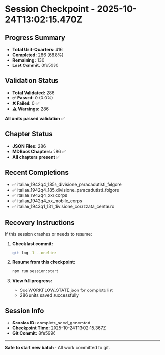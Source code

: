 # Session Checkpoint - 2025-10-24T13:02:15.470Z

## Progress Summary

- **Total Unit-Quarters:** 416
- **Completed:** 286 (68.8%)
- **Remaining:** 130
- **Last Commit:** 8fe5996

## Validation Status

- **Total Validated:** 286
- **✅ Passed:** 0 (0.0%)
- **❌ Failed:** 0 ✅
- **⚠️ Warnings:** 286

**All units passed validation** ✅

## Chapter Status

- **JSON Files:** 286
- **MDBook Chapters:** 286 ✅
- **All chapters present** ✅

## Recent Completions

- ✅ italian_1942q4_185a_divisione_paracadutisti_folgore
- ✅ italian_1942q4_185_divisione_paracadutisti_folgore
- ✅ italian_1942q4_xxi_corps
- ✅ italian_1942q4_xx_mobile_corps
- ✅ italian_1943q1_131_divisione_corazzata_centauro

## Recovery Instructions

If this session crashes or needs to resume:

1. **Check last commit:**
   ```bash
   git log -1 --oneline
   ```

2. **Resume from this checkpoint:**
   ```bash
   npm run session:start
   ```

3. **View full progress:**
   - See WORKFLOW_STATE.json for complete list
   - 286 units saved successfully

## Session Info

- **Session ID:** complete_seed_generated
- **Checkpoint Time:** 2025-10-24T13:02:15.367Z
- **Git Commit:** 8fe5996

---

**Safe to start new batch** - All work committed to git.
